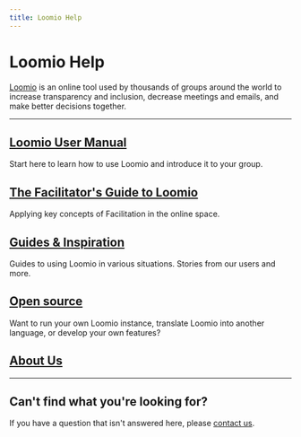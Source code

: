 ```yaml
---
title: Loomio Help
---
```

# Loomio Help

<!-- ## Learn online facilitation and grow a collaborative culture. -->

[Loomio](https://www.loomio.org) is an online tool used by thousands of groups around the world to increase transparency and inclusion, decrease meetings and emails, and make better decisions together.

***

## [Loomio User Manual](user_manual)
Start here to learn how to use Loomio and introduce it to your group.

## [The Facilitator's Guide to Loomio](facilitators_guide)
Applying key concepts of Facilitation in the online space.

## [Guides & Inspiration](blog_links)
Guides to using Loomio in various situations. Stories from our users and more.

## [Open source](dev_manual)
Want to run your own Loomio instance, translate Loomio into another language, or develop your own features?

## [About Us](about)

***

## Can't find what you're looking for?

If you have a question that isn't answered here, please [contact us](https://www.loomio.org/contact).
